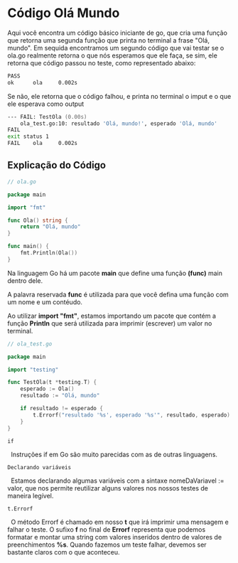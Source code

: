 # Código Olá Mundo

Aqui você encontra um código básico iniciante de go, que cria uma função que retorna uma segunda função que printa no terminal a frase "Olá, mundo". Em sequida encontramos um segundo código que vai testar se o ola.go realmente retorna o que nós esperamos que ele faça, se sim, ele retorna que código passou no teste, como representado abaixo:

~~~ zsh
PASS
ok      ola     0.002s
~~~

Se não, ele retorna que o código falhou, e printa no terminal o imput e o que ele esperava como output 

~~~ zsh
--- FAIL: TestOla (0.00s)
    ola_test.go:10: resultado 'Olá, mundo!', esperado 'Olá, mundo'
FAIL
exit status 1
FAIL    ola     0.002s
~~~

## Explicação do Código

~~~ go
// ola.go

package main

import "fmt"

func Ola() string {
	return "Olá, mundo"
}

func main() {
	fmt.Println(Ola())
}
~~~

Na linguagem Go há um pacote **main** que define uma função **(func)** main dentro dele.

A palavra reservada **func** é utilizada para que você defina uma função com um nome e um contéudo.

Ao utilizar **import "fmt"**, estamos importando um pacote que contém a função **Println** que será utilizada para imprimir (escrever) um valor no terminal.


~~~ go
// ola_test.go

package main

import "testing"

func TestOla(t *testing.T) {
	esperado := Ola()
	resultado := "Olá, mundo"

	if resultado != esperado {
		t.Errorf("resultado '%s', esperado '%s'", resultado, esperado)
	}
}

~~~

`if`

&nbsp;
Instruções if em Go são muito parecidas com as de outras linguagens.
&nbsp;

`Declarando variáveis`

&nbsp;
Estamos declarando algumas variáveis com a sintaxe nomeDaVariavel := valor, que nos permite reutilizar alguns valores nos nossos testes de maneira legível.
&nbsp;

`t.Errorf`

&nbsp;
O método Errorf é chamado em nosso **t** que irá imprimir uma mensagem e falhar o teste. O sufixo **f** no final de **Errorf** representa que podemos formatar e montar uma string com valores inseridos dentro de valores de preenchimentos **%s**. Quando fazemos um teste falhar, devemos ser bastante claros com o que aconteceu.
